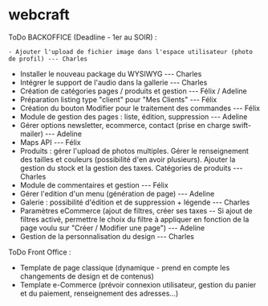 # webcraft


ToDo BACKOFFICE (Deadline - 1er au SOIR) :
```
- Ajouter l'upload de fichier image dans l'espace utilisateur (photo de profil) --- Charles
```
- Installer le nouveau package du WYSIWYG --- Charles
- Intégrer le support de l'audio dans la gallerie --- Charles
- Création de catégories pages / produits et gestion --- Félix / Adeline
- Préparation listing type "client" pour "Mes Clients" --- Félix
- Création du bouton Modifier pour le traitement des commandes --- Félix
- Module de gestion des pages : liste, édition, suppression --- Adeline
- Gérer options newsletter, ecommerce, contact (prise en charge swift-mailer) --- Adeline
- Maps API --- Félix
- Produits : gérer l'upload de photos multiples. Gérer le renseignement des tailles et couleurs (possibilité d'en avoir plusieurs). Ajouter la gestion du stock et la gestion des taxes. Catégories de produits --- Charles
- Module de commentaires et gestion --- Félix
- Gérer l'edition d'un menu (génération de page) --- Adeline
- Galerie : possibilité d'édition et de suppression + légende --- Charles
- Paramètres eCommerce (ajout de filtres, créer ses taxes -- Si ajout de filtres activé, permettre le choix du filtre à appliquer en fonction de la page voulu sur "Créer / Modifier une page") --- Adeline
- Gestion de la personnalisation du design --- Charles


ToDo Front Office :
- Template de page classique (dynamique - prend en compte les changements de design et de contenus)
- Template e-Commerce (prévoir connexion utilisateur, gestion du panier et du paiement, renseignement des adresses...)
